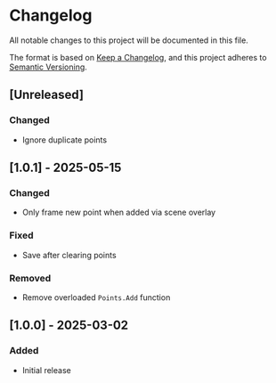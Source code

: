 # Changelog

All notable changes to this project will be documented in this file.

The format is based on [Keep a Changelog](https://keepachangelog.com/en/1.1.0/),
and this project adheres to [Semantic Versioning](https://semver.org/spec/v2.0.0.html).

## [Unreleased]

### Changed

- Ignore duplicate points

## [1.0.1] - 2025-05-15

### Changed

- Only frame new point when added via scene overlay

### Fixed

- Save after clearing points

### Removed

- Remove overloaded `Points.Add` function

## [1.0.0] - 2025-03-02

### Added

- Initial release
